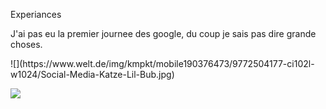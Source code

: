 
Experiances 
<P style color:blue>
  J'ai pas eu la premier journee des google, du coup je sais pas dire grande choses.
</p>
![](https://www.welt.de/img/kmpkt/mobile190376473/9772504177-ci102l-w1024/Social-Media-Katze-Lil-Bub.jpg)

![](https://media.giphy.com/media/13gvXfEVlxQjDO/giphy.gif)





